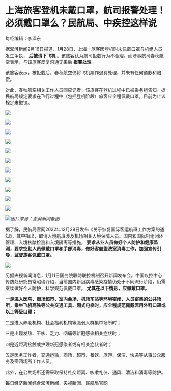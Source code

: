 # 上海旅客登机未戴口罩，航司报警处理！必须戴口罩么？民航局、中疾控这样说

每经编辑：李泽东

据澎湃新闻2月16日报道，1月28日，上海一旅客因登机时未佩戴口罩与机组人员发生争执， **后被请下飞机**
。该旅客认为航司拒载行为不合理，而涉事航司春秋航空表示，与该旅客反复沟通无果后 **报警处理** 。

该旅客表示，被拒载后，春秋航空仅将飞机票作退费处理，并未有任何道歉和赔偿。

对此，春秋航空相关工作人员回应记者，该旅客在登机过程中已被乘务组告知，据民航局规定要求在飞行过程中（包括登机阶段）旅客应全程佩戴口罩，目前为止该规定未撤销。

![](https://inews.gtimg.com/newsapp_bt/0/15669019150/1000)

![](https://inews.gtimg.com/newsapp_bt/0/15669019151/1000)

![](https://inews.gtimg.com/newsapp_bt/0/15669019158/1000)

![](https://inews.gtimg.com/newsapp_bt/0/15669019163/1000)

![](https://inews.gtimg.com/newsapp_bt/0/15669019166/1000)

![](https://inews.gtimg.com/newsapp_bt/0/15669019172/1000)

![](https://inews.gtimg.com/newsapp_bt/0/15669019174/1000)

![](https://inews.gtimg.com/newsapp_bt/0/15669019180/1000)

![](https://inews.gtimg.com/newsapp_bt/0/15669019188/1000)

![](https://inews.gtimg.com/newsapp_bt/0/15669019193/1000)

![](https://inews.gtimg.com/newsapp_bt/0/15669019204/1000)

![](https://inews.gtimg.com/newsapp_bt/0/15669019208/1000)_图片来源：澎湃新闻截图_

据了解，民航局官网2022年12月28日发布《关于恢复国际客运航班工作方案的通知》，其中指出，取消入境航班涉及机场相关入境保障人员、国内和国际机组闭环管理、入境核酸检测和入境隔离等措施，
**要求从业人员做好个人防护和健康监测，要求空勤人员佩戴口罩和手部消毒，做好客舱盥洗室消毒工作，加强宣传引导，监督旅客佩戴口罩。**

![](https://inews.gtimg.com/newsapp_bt/0/15669019221/1000)

另据央视新闻消息，1月11日国务院联防联控机制召开新闻发布会。中国疾控中心传防处研究员常昭瑞介绍，当前国内新冠病毒感染疫情仍处于不同流行阶段，仍需继续做好个人防护，科学规范佩戴口罩。
**尤其在以下情形，应佩戴口罩。**

**一是进入医院、商场超市、室内会场、机场车站等环境密闭、人员密集的公共场所，乘坐飞机高铁等公共交通工具、厢式电梯时，应全程规范佩戴医用外科口罩或以上等级口罩；**

二是进入养老机构、社会福利机构等脆弱人群集中场所时；

三是出现发热、干咳、乏力、咽痛等新冠感染相关症状时；

四是近距离接触或护理新冠感染者或有相关症状者时；

五是医务工作者，交通运输、商场、超市、餐饮、旅游、保洁、快递等从事公众服务及密闭场所工作人员。

此外，在公共场所还需采取保持社交距离、咳嗽礼仪、通风、清洁和消毒等防护。

每日经济新闻综合澎湃新闻、央视新闻、民航局官网

